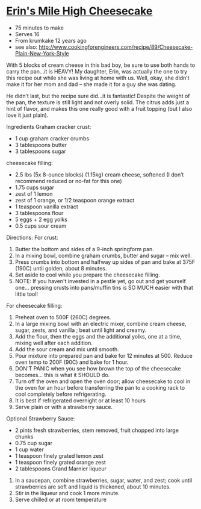 #   [Erin's Mile High Cheesecake](http://www.grouprecipes.com/44076/erins-mile-high-cheesecake.html)
*   75 minutes to make
*   Serves 16
*   From krumkake 12 years ago
*   see also: http://www.cookingforengineers.com/recipe/89/Cheesecake-Plain-New-York-Style

With 5 blocks of cream cheese in this bad boy, be sure to use both hands to carry the pan...it is HEAVY!
My daughter, Erin, was actually the one to try this recipe out while she was living at home with us.
Well, okay, she didn’t make it for her mom and dad – she made it for a guy she was dating.

He didn’t last, but the recipe sure did…it is fantastic!
Despite the weight of the pan, the texture is still light and not overly solid.
The citrus adds just a hint of flavor, and makes this one really good with a fruit topping (but I also love it just plain).

Ingredients
Graham cracker crust:
*   1 cup​ graham cracker crumbs
*   3 tablespoons butter
*   3 tablespoons sugar

cheesecake filling:
*   2.5 lbs (5x 8-ounce blocks) (1.15kg) cream cheese, softened (I don’t recommend reduced or no-fat for this one)
*   1.75 cups​ sugar
*   zest of 1 lemon
*   zest of 1 orange, or 1/2 teaspoon orange extract
*   1 teaspoon vanilla extract
*   3 tablespoons flour
*   5 eggs + 2 egg yolks
*   0.5 cups​ sour cream

Directions:
For crust:
1.  Butter the bottom and sides of a 9-inch springform pan.
2.  In a mixing bowl, combine graham crumbs, butter and sugar – mix well.
3.  Press crumbs into bottom and halfway up sides of pan and bake at 375F (190C) until golden, about 8 minutes.
4.  Set aside to cool while you prepare the cheesecake filling.
5.  NOTE: If you haven't invested in a pestle yet, go out and get yourself one...
    pressing crusts into pans/muffin tins is SO MUCH easier with that little tool!

For cheesecake filling:
1.  Preheat oven to 500F (260C) degrees.
2.  In a large mixing bowl with an electric mixer, combine cream cheese, sugar, zests, and vanilla ;
    beat until light and creamy.
3.  Add the flour, then the eggs and the additional yolks, one at a time, mixing well after each addition.
4.  Add the sour cream and mix until smooth.
5.  Pour mixture into prepared pan and bake for 12 minutes at 500.
    Reduce oven temp to 200F (90C) and bake for 1 hour.
6.  DON'T PANIC when you see how brown the top of the cheesecake becomes...
    this is what it SHOULD do.
7.  Turn off the oven and open the oven door;
    allow cheesecake to cool in the oven for an hour before transferring the pan to a cooking rack to cool completely before refrigerating.
8.  It is best if refrigerated overnight or at least 10 hours
9.  Serve plain or with a strawberry sauce.


Optional Strawberry Sauce:
*   2 pints​ fresh strawberries, stem removed, fruit chopped into large chunks
*   0.75 cup​ sugar
*   1 cup​ water
*   1 teaspoon finely grated lemon zest
*   1 teaspoon finely grated orange zest
*   2 tablespoons Grand Marnier liqueur

1.  In a saucepan, combine strawberries, sugar, water, and zest;
    cook until strawberries are soft and liquid is thickened, about 10 minutes.
2.  Stir in the liqueur and cook 1 more minute.
3.  Serve chilled or at room temperature

